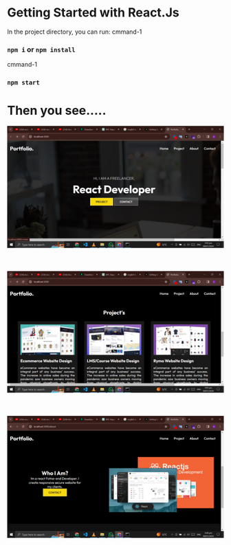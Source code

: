 # Getting Started with React.Js

In the project directory, you can run:
cmmand-1
### `npm i` or  `npm install`

cmmand-1
### `npm start`

<h1>Then you see.....</h1>

![logo](https://github.com/AliRazaDeveloper75/Basic-Portfolio-React..Js-/blob/main/Screenshot%20(39).png)
<br/><br/><br/><br/>
![logo](https://github.com/AliRazaDeveloper75/Basic-Portfolio-React..Js-/blob/main/Screenshot%20(40).png)
<br/><br/><br/><br/>
![logo](https://github.com/AliRazaDeveloper75/Basic-Portfolio-React..Js-/blob/main/Screenshot%20(41).png)


